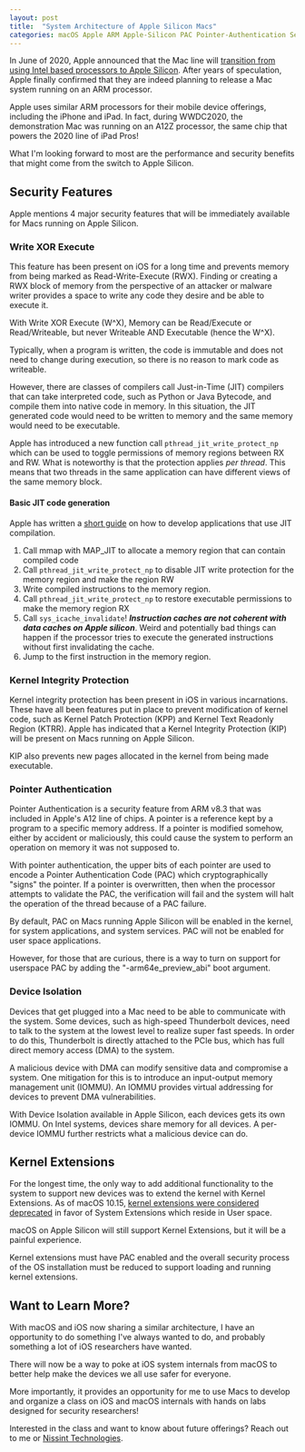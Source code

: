 ```yaml
---
layout: post
title:  "System Architecture of Apple Silicon Macs"
categories: macOS Apple ARM Apple-Silicon PAC Pointer-Authentication SecureBoot iBoot
---
```


In June of 2020, Apple announced that the Mac line will [transition from using Intel
based processors to Apple Silicon](https://developer.apple.com/news/?id=ywv74y7m). After years of speculation, Apple finally
confirmed that they are indeed planning to release a Mac system running on an ARM
processor.

Apple uses similar ARM processors for their mobile device offerings, including
the iPhone and iPad. In fact, during WWDC2020, the demonstration Mac was running
on an A12Z processor, the same chip that powers the 2020 line of iPad Pros!

What I'm looking forward to most are the performance and security benefits that
might come from the switch to Apple Silicon.

## Security Features
Apple mentions 4 major security features that will be immediately available for
Macs running on Apple Silicon.

### Write XOR Execute
This feature has been present on iOS for a long time and prevents memory from
being marked as Read-Write-Execute (RWX). Finding or creating a RWX block of
memory from the perspective of an attacker or malware writer provides a space to
write any code they desire and be able to execute it.

With Write XOR Execute (W^X), Memory can be Read/Execute or Read/Writeable, but
never Writeable AND Executable (hence the W^X).

Typically, when a program is written, the code is immutable and does not need
to change during execution, so there is no reason to mark code as writeable.

However, there are classes of compilers call Just-in-Time (JIT) compilers that can take
interpreted code, such as Python or Java Bytecode, and compile them into native code
in memory. In this situation, the JIT generated code would need to be written to
memory and the same memory would need to be executable.

Apple has introduced a new function call ```pthread_jit_write_protect_np``` which
can be used to toggle permissions of memory regions between RX and RW. What is
noteworthy is that the protection applies *per thread*. This means that two threads
in the same application can have different views of the same memory block.

#### Basic JIT code generation
Apple has written a [short guide](https://developer.apple.com/documentation/apple_silicon/porting_just-in-time_compilers_to_apple_silicon) on how to develop applications that use JIT
compilation.
1. Call mmap with MAP_JIT to allocate a memory region that can contain compiled code
2. Call ```pthread_jit_write_protect_np``` to disable JIT write protection for the memory region
and make the region RW
3. Write compiled instructions to the memory region.
4. Call ```pthread_jit_write_protect_np``` to restore executable permissions to make the memory
region RX
5. Call ```sys_icache_invalidate```! ***Instruction caches are not coherent with
data caches on Apple silicon***. Weird and potentially bad things can happen if the
processor tries to execute the generated instructions without first invalidating the cache.
6. Jump to the first instruction in the memory region.


### Kernel Integrity Protection
Kernel integrity protection has been present in iOS in various incarnations. These
have all been features put in place to prevent modification of kernel code, such as Kernel Patch Protection (KPP)
and Kernel Text Readonly Region (KTRR). Apple has indicated that a Kernel Integrity Protection (KIP) will be
present on Macs running on Apple Silicon.

KIP also prevents new pages allocated in the kernel from being made executable.

### Pointer Authentication
Pointer Authentication is a security feature from ARM v8.3 that was included in
Apple's A12 line of chips. A pointer is a reference kept by a program to a specific
memory address. If a pointer is modified somehow, either by accident or maliciously,
this could cause the system to perform an operation on memory it was not supposed to.

With pointer authentication, the upper bits of each pointer are used to encode a
Pointer Authentication Code (PAC) which cryptographically "signs" the pointer.
If a pointer is overwritten, then when the processor attempts to validate the PAC,
the verification will fail and the system will halt the operation of the thread
because of a PAC failure.

By default, PAC on Macs running Apple Silicon will be enabled in the kernel, for system applications,
and system services. PAC will not be enabled for user space applications.

However, for those that are curious, there is a way to turn on support for userspace PAC
by adding the "-arm64e_preview_abi" boot argument.

### Device Isolation
Devices that get plugged into a Mac need to be able to communicate with the system.
Some devices, such as high-speed Thunderbolt devices, need to talk to the system
at the lowest level to realize super fast speeds. In order to do this, Thunderbolt
is directly attached to the PCIe bus, which has full direct memory access (DMA) to the system.

A malicious device with DMA can modify sensitive data and compromise a system.
One mitigation for this is to introduce an input-output memory management unit (IOMMU).
An IOMMU provides virtual addressing for devices to prevent DMA vulnerabilities.

With Device Isolation available in Apple Silicon, each devices gets its own IOMMU.
On Intel systems, devices share memory for all devices. A per-device IOMMU further
restricts what a malicious device can do.

## Kernel Extensions

For the longest time, the only way to add additional functionality to the system
to support new devices was to extend the kernel with Kernel Extensions.
As of macOS 10.15, [kernel extensions were considered deprecated](https://developer.apple.com/support/kernel-extensions/) in favor of System Extensions which reside in User space.

macOS on Apple Silicon will still support Kernel Extensions, but it will be a painful experience.

Kernel extensions must have PAC enabled and the overall security process of the OS installation
must be reduced to support loading and running kernel extensions.

## Want to Learn More?
With macOS and iOS now sharing a similar architecture, I have an opportunity to do something
I've always wanted to do, and probably something a lot of iOS researchers have wanted.

There will now be a way to poke at iOS system internals from macOS to better help make
the devices we all use safer for everyone.

More importantly, it provides an opportunity for me to use Macs to develop and organize
a class on iOS and macOS internals with hands on labs designed for security researchers!

Interested in the class and want to know about future offerings? Reach out to me or [Nissint Technologies](https://www.nissint.com/).
